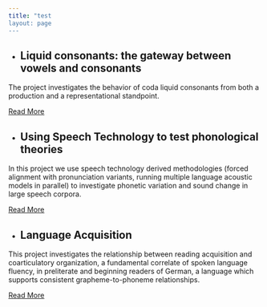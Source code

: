 ```yaml
---
title: "test
layout: page
---
```



- ## Liquid consonants: the gateway between vowels and consonants
The project investigates the behavior of coda liquid consonants from both a production and a representational standpoint.

  [Read More](liquids.md)

- ## Using Speech Technology to test phonological theories
In this project we use speech technology derived methodologies (forced alignment with pronunciation variants, running multiple language acoustic models in parallel) to investigate phonetic variation and sound change in large speech corpora.

  [Read More](TAL.md)

- ## Language Acquisition
This project investigates the relationship between reading acquisition and coarticulatory organization, a fundamental correlate of spoken language fluency, in preliterate and beginning readers of German, a language which supports consistent grapheme-to-phoneme relationships.

  [Read More](acquisition.md)
